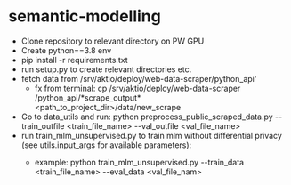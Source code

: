 # semantic-modelling
- Clone repository to relevant directory on PW GPU
- Create python==3.8 env
- pip install -r requirements.txt
- run setup.py to create relevant directories etc.
- fetch data from /srv/aktio/deploy/web-data-scraper/python_api'
  - fx from terminal: cp /srv/aktio/deploy/web-data-scraper
/python_api/\*scrape_output\* <path_to_project_dir>/data/new_scrape
- Go to data_utils and run: python preprocess_public_scraped_data.py 
--train_outfile <train_file_name> --val_outfile <val_file_name>
- run train_mlm_unsupervised.py <args> to train mlm without differential 
privacy (see utils.input_args for available parameters): 
  - example: python train_mlm_unsupervised.py --train_data <train_file_name> 
--eval_data <val_file_nam>
